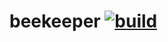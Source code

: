 # beekeeper [![build](https://github.com/jabali2004/beekeeper/actions/workflows/build.yaml/badge.svg)](https://github.com/jabali2004/beekeeper/actions/workflows/build.yaml)
